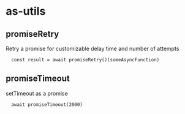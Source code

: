 # as-utils

## promiseRetry

Retry a promise for customizable delay time and number of attempts

```
  const result = await promiseRetry()(someAsyncFunction)
```

## promiseTimeout

setTimeout as a promise

```
  await promiseTimeout(2000)
```
